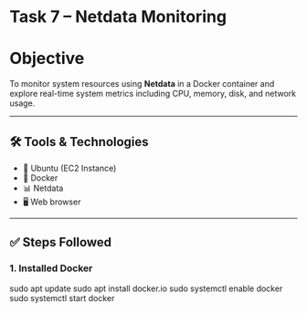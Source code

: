 # Task 7 – Netdata Monitoring 

# Objective

To monitor system resources using **Netdata** in a Docker container and explore real-time system metrics including CPU, memory, disk, and network usage.

---

## 🛠️ Tools & Technologies
- 🐧 Ubuntu (EC2 Instance)
- 🐳 Docker
- 📊 Netdata
- 🖥️ Web browser

---

## ✅ Steps Followed

### 1. Installed Docker
sudo apt update
sudo apt install docker.io
sudo systemctl enable docker
sudo systemctl start docker
